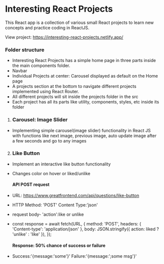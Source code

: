 # Interesting React Projects

This React app is a collection of various small React projects to learn new concepts and practice coding in ReactJS.

View project: https://interesting-react-projects.netlify.app/

### Folder structure

- Interesting React Projects has a simple home page in three parts inside the main components folder.
- Navbar
- Individual Projects at center: Carousel displayed as default on the Home page
- A projects section at the bottom to navigate different projects implemented using React Router.
- All different projects will sit inside the projects folder in the src
- Each project has all its parts like utility, components, styles, etc inside its folder

1. ### Carousel: Image Slider

- Implementing simple carousel(image slider) functionality in React JS with functions like next image, previous image, auto update image after a few seconds and go to any images

2. ### Like Button

- Implement an interactive like button functionality
- Changes color on hover or liked/unlike
  
  #### API POST request
- URL: https://www.greatfrontend.com/api/questions/like-button
- HTTP Method: 'POST'
  Content Type:'json'
- request body- 'action':like or unlike
- const response = await fetch(URL, {
  method: 'POST',
  headers: { 'Content-type': 'application/json' },
  body: JSON.stringify({ action: liked ? 'unlike' : 'like' }),
  });
  #### Response: 50% chance of success or failure
- Success:'{message:'some'}'
  Failure:'{message:';some msg'}'
